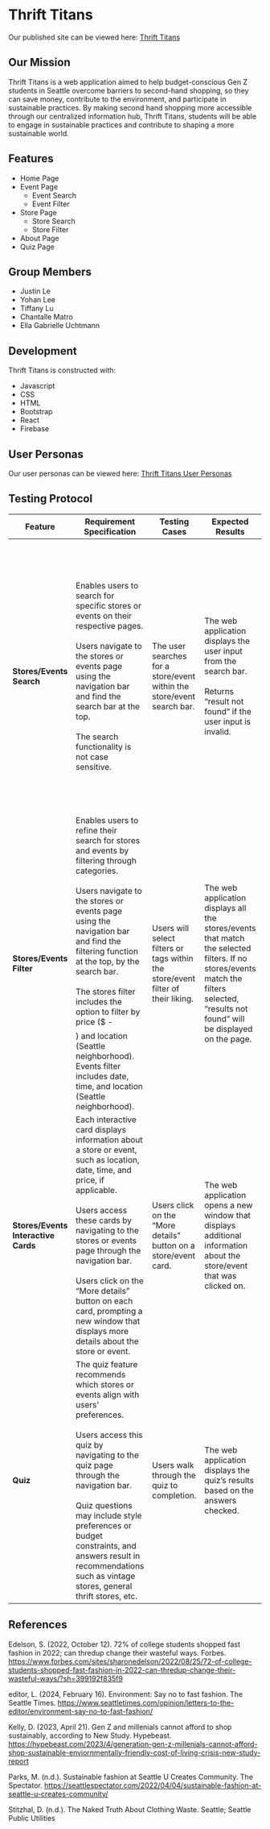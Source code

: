 # Thrift Titans
Our published site can be viewed here: [Thrift Titans](https://info442-green-beans.web.app/)

## Our Mission

Thrift Titans is a web application aimed to help budget-conscious Gen Z students in Seattle overcome barriers to second-hand shopping, so they can save money, contribute to the environment, and participate in sustainable practices. By making second hand shopping more accessible through our centralized information hub, Thrift Titans, students will be able to engage in sustainable practices and contribute to shaping a more sustainable world. 

## Features

* Home Page
* Event Page
	* Event Search
	* Event Filter
* Store Page
	* Store Search
 	* Store Filter
* About Page
* Quiz Page

## Group Members
* Justin Le
* Yohan Lee
* Tiffany Lu
* Chantalle Matro
* Ella Gabrielle Uchtmann


## Development
Thrift Titans is constructed with:

* Javascript
* CSS
* HTML
* Bootstrap
* React
* Firebase

## User Personas
Our user personas can be viewed here: [Thrift Titans User Personas](https://info442-green-beans.web.app/)

## Testing Protocol
| Feature                          | Requirement Specification                                                                                                                                                                                                                                                                                                                                                              | Testing Cases                                                        | Expected Results                                                                                                                                                                                                                                                                                                             | Expected Deficiency                                                               | Unexpected Results                                                                                                                                                                                                                                                                                                                                                                 |
|----------------------------------|------------------------------------------------------------------------------------------------------------------------------------------------------------------------------------------------------------------------------------------------------------------------------------------------------------------------------------------------------------------------------------------|-----------------------------------------------------------------------|-------------------------------------------------------------------------------------------------------------------------------------------------------------------------------------------------------------------------------------------------------------------------------------------------------------------------------|---------------------------------------------------------------------------------|-----------------------------------------------------------------------------------------------------------------------------------------------------------------------------------------------------------------------------------------------------------------------------------------------------------------------------------------------------------------------------------|
| **Stores/Events Search**             | Enables users to search for specific stores or events on their respective pages. <br><br> Users navigate to the stores or events page using the navigation bar and find the search bar at the top. <br><br> The search functionality is not case sensitive.                                                                                                                                                | The user searches for a store/event within the store/event search bar. | The web application displays the user input from the search bar. <br><br> Returns “result not found” if the user input is invalid.                                                                                                                                                                                                   | Search results may take some time to load.                                      | The web application does not display user input even though it is valid. <br><br> Displays something different from user input. <br><br> Does not display “result not found” if the user input is invalid. <br><br> Displays “result not found” even though the search is valid.                                                                                           |
| **Stores/Events Filter**             | Enables users to refine their search for stores and events by filtering through categories. <br><br> Users navigate to the stores or events page using the navigation bar and find the filtering function at the top, by the search bar. <br><br> The stores filter includes the option to filter by price ($ - $$$$) and location (Seattle neighborhood). Events filter includes date, time, and location (Seattle neighborhood). | Users will select filters or tags within the store/event filter of their liking. | The web application displays all the stores/events that match the selected filters. If no stores/events match the filters selected, “results not found” will be displayed on the page.                                                                                                                                       | Filtered results may take some time to load.                                    | The web application does not display all the stores/events that match the filter. Displays no results even though the filter is valid. Does not display “result not found” if the filter input is invalid.                                                                                                                                          |
| **Stores/Events Interactive Cards**  | Each interactive card displays information about a store or event, such as location, date, time, and price, if applicable. <br><br> Users access these cards by navigating to the stores or events page through the navigation bar. <br><br> Users click on the “More details” button on each card, prompting a new window that displays more details about the store or event.                                       | Users click on the “More details” button on a store/event card.        | The web application opens a new window that displays additional information about the store/event that was clicked on.                                                                                                                                                                                                      | N/A                                                                             | The web application does not open a new window. <br><br> Does not render store/event information directly related to the store that was clicked on. <br><br> Renders information about a different event/store.                                                                                                                                                   |
| **Quiz**                            | The quiz feature recommends which stores or events align with users’ preferences. <br><br> Users access this quiz by navigating to the quiz page through the navigation bar. <br><br> Quiz questions may include style preferences or budget constraints, and answers result in recommendations such as vintage stores, general thrift stores, etc.                                        | Users walk through the quiz to completion.                            | The web application displays the quiz’s results based on the answers checked.                                                                                                                                                                                                                                                | N/A                                                                             | The web application displays an incorrect result. <br><br> Does not display any result. <br><br> Does not proceed from question to question. <br><br> Is unable to submit.                                                                                                                                                                                                                                     |

## References
Edelson, S. (2022, October 12). 72% of college students shopped fast fashion in 2022; can thredup change their wasteful ways. Forbes. https://www.forbes.com/sites/sharonedelson/2022/08/25/72-of-college-students-shopped-fast-fashion-in-2022-can-thredup-change-their-wasteful-ways/?sh=399192f835f9

editor, L. (2024, February 16). Environment: Say no to fast fashion. The Seattle Times. https://www.seattletimes.com/opinion/letters-to-the-editor/environment-say-no-to-fast-fashion/

Kelly, D. (2023, April 21). Gen Z and millenials cannot afford to shop sustainably, according to New Study. Hypebeast. https://hypebeast.com/2023/4/generation-gen-z-millenials-cannot-afford-shop-sustainable-enviornmentally-friendly-cost-of-living-crisis-new-study-report

Parks, M. (n.d.). Sustainable fashion at Seattle U Creates Community. The Spectator. https://seattlespectator.com/2022/04/04/sustainable-fashion-at-seattle-u-creates-community/

Stitzhal, D. (n.d.). The Naked Truth About Clothing Waste. Seattle; Seattle Public Utilities
